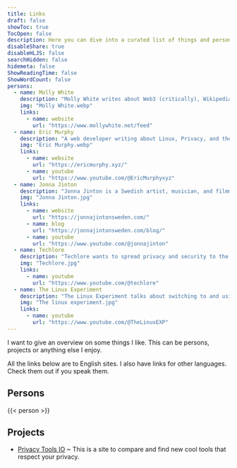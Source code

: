 ```yaml
---
title: Links
draft: false
showToc: true
TocOpen: false
description: Here you can dive into a curated list of things and persons I really appreciate.
disableShare: true
disableHLJS: false
searchHidden: false
hidemeta: false
ShowReadingTime: false
ShowWordCount: false
persons:
  - name: Molly White
    description: "Molly White writes about Web3 (critically), Wikipedia, the Indie-Web, and tech in general. She is the creator of [Web3 Is Going Just Create](https://www.web3isgoinggreat.com/) and [Citation Needed](https://www.citationneeded.news/)."
    img: "Molly White.webp"
    links:
      - name: website
        url: "https://www.mollywhite.net/feed"
  - name: Eric Murphy
    description: "A web developer writing about Linux, Privacy, and the web in general. And especially how it should be."
    img: "Eric Murphy.webp"
    links:
      - name: website
        url: "https://ericmurphy.xyz/"
      - name: youtube
        url: "https://www.youtube.com/@EricMurphyxyz"
  - name: Jonna Jinton
    description: "Jonna Jinton is a Swedish artist, musician, and filmmaker who lives in the North of Sweden. She writes about her life in the North and displays some of her incredible photography."
    img: "Jonna Jinton.jpg"
    links:
      - name: website
        url: "https://jonnajintonsweden.com/"
      - name: blog
        url: "https://jonnajintonsweden.com/blog/"
      - name: youtube
        url: "https://www.youtube.com/@jonnajinton"
  - name: Techlore
    description: "Techlore wants to spread privacy and security to the masses."
    img: "Techlore.jpg"
    links:
      - name: youtube
        url: "https://www.youtube.com/@techlore"
  - name: The Linux Experiment
    description: "The Linux Experiment talks about switching to and using Linux. In addition, he has weekly Linux and Open Source news."
    img: "The linux experiment.jpg"
    links:
      - name: youtube
        url: "https://www.youtube.com/@TheLinuxEXP"
---
```


I want to give an overview on some things I like. This can be persons, projects or anything else I enjoy.

All the links below are to English sites. I also have links for other languages. Check them out if you speak them.

## Persons

{{< person >}}

## Projects

- [Privacy Tools IO](https://www.privacytools.io/) ~ This is a site to compare and find new cool tools that respect your privacy.
